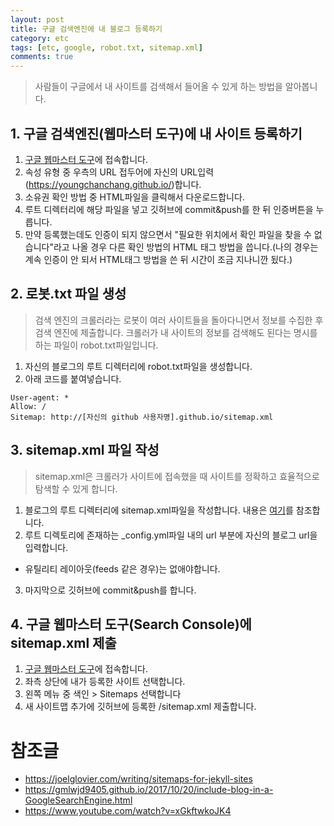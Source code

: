 ```yaml
---
layout: post
title: 구글 검색엔진에 내 블로그 등록하기
category: etc
tags: [etc, google, robot.txt, sitemap.xml]
comments: true
---
```


> 사람들이 구글에서 내 사이트를 검색해서 들어올 수 있게 하는 방법을 알아봅니다.

## 1. 구글 검색엔진(웹마스터 도구)에 내 사이트 등록하기

1. [구글 웹마스터 도구](https://www.google.com/webmasters/tools/)에 접속합니다.
2. 속성 유형 중 우측의 URL 접두어에 자신의 URL입력(https://youngchanchang.github.io/)합니다.
3. 소유권 확인 방법 중 HTML파일을 클릭해서 다운로드합니다.
4. 루트 디렉터리에 해당 파일을 넣고 깃허브에 commit&push를 한 뒤 인증버튼을 누릅니다.
5. 만약 등록했는데도 인증이 되지 않으면서 "필요한 위치에서 확인 파일을 찾을 수 없습니다"라고 나올 경우 다른 확인 방법의 HTML 태그 방법을 씁니다.(나의 경우는 계속 인증이 안 되서 HTML태그 방법을 쓴 뒤 시간이 조금 지나니깐 됬다.)

## 2. 로봇.txt 파일 생성

> 검색 엔진의 크롤러라는 로봇이 여러 사이트들을 돌아다니면서 정보를 수집한 후 검색 엔진에 제출합니다.
> 크롤러가 내 사이트의 정보를 검색해도 된다는 명시를 하는 파일이 robot.txt파일입니다.

1. 자신의 블로그의 루트 디렉터리에 robot.txt파일을 생성합니다.
2. 아래 코드를 붙여넣습니다.

```
User-agent: *
Allow: /
Sitemap: http://[자신의 github 사용자명].github.io/sitemap.xml
```


## 3. sitemap.xml 파일 작성

> sitemap.xml은 크롤러가 사이트에 접속했을 때 사이트를 정확하고 효율적으로 탐색할 수 있게 합니다.


1. 블로그의 루트 디렉터리에 sitemap.xml파일을 작성합니다. 내용은 [여기](<https://joelglovier.com/writing/sitemaps-for-jekyll-sites>)를 참조합니다.
2. 루트 디렉토리에 존재하는 _config.yml파일 내의 url 부분에 자신의 블로그 url을 입력합니다.
- 유틸리티 레이아웃(feeds 같은 경우)는 없애야합니다.
3. 마지막으로 깃허브에  commit&push를 합니다.


## 4. 구글 웹마스터 도구(Search Console)에 sitemap.xml 제출
1. [구글 웹마스터 도구](https://www.google.com/webmasters/tools/)에 접속합니다.
2. 좌측 상단에 내가 등록한 사이트 선택합니다.
3. 왼쪽 메뉴 중 색인 > Sitemaps 선택합니다
4. 새 사이트맵 추가에 깃허브에 등록한 /sitemap.xml 제출합니다.

# 참조글
- <https://joelglovier.com/writing/sitemaps-for-jekyll-sites>
- <https://gmlwjd9405.github.io/2017/10/20/include-blog-in-a-GoogleSearchEngine.html>
- <https://www.youtube.com/watch?v=xGkftwkoJK4>

